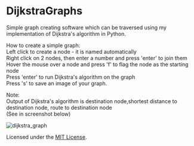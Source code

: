# DijkstraGraphs
Simple graph creating software which can be traversed using my implementation of Dijkstra's algorithm in Python.  
  
How to create a simple graph:  
Left click to create a node - it is named automatically  
Right click on 2 nodes, then enter a number and press 'enter' to join them  
Hover the mouse over a node and press 'f' to flag the node as the starting node  
Press 'enter' to run Dijkstra's algorithm on the graph   
Press 's' to save an image of your graph.  
  
Note:  
Output of Dijkstra's algorithm is destination node,shortest distance to destination node, route to destination node  
(See in screenshot below)
  
![dijkstra_graph](https://user-images.githubusercontent.com/27488093/39125771-11fe7664-46f8-11e8-9a12-b2b2231297fc.png)  
  
  
Licensed under the [MIT License](LICENSE).
